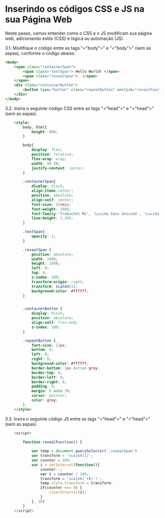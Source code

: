 # Inserindo os códigos CSS e JS na sua Página Web

Neste passo, vamos entender como o CSS e o JS modificam sua página web, adicionando estilo (CSS) e lógica ou automação (JS).

3.1. Modifique o código entre as tags "<"body">" e "<\"body">" (sem as aspas), conforme o código abaixo.

```html
<body>
    <span class="containerSpan"> 
        <span class="textSpan"> Hello World! </span>
        <span class="revealSpan">  </span>  
    </span>
    <div class="containerButton">
        <button type="button" class="repeatButton" onclick="revealFunction()"> repeat </button>
    </div>
</body>
```

3.2. Insira o seguinte código CSS entre as tags "<"head">" e "<\"head">" (sem as aspas).

```html
    <style>
        body, html{
            height: 98%;
        }

        body{
            display: flex;
            position: relative;
            flex-wrap: wrap;
            width: 98.5%;
            justify-content: center;
        }

        .containerSpan{
            display: block;
            align-items:center;
            position: absolute;
            align-self: center;
            font-size: 15vmin;
            font-weight: 1000;
            font-family:'Trebuchet MS', 'Lucida Sans Unicode', 'Lucida Grande', 'Lucida Sans', Arial, sans-serif;
            line-height: 1.205;
        }

        .textSpan{
            opacity: 1;
        }

        .revealSpan {
            position: absolute;
            width: 100%;
            height: 100%;
            left: 0;
            top: 0;
            z-index: 100;
            transform-origin: right;
            transform: scaleX(1);
            background-color: #ffffff;
        }


        .containerButton {
            display: block;
            position: absolute;
            align-self: flex-end;
            z-index: 100;
        }

        .repeatButton {
            font-size: 12px;
            bottom: 0;
            left: 0;
            right: 0;
            background-color: #ffffff;
            border-bottom: 1px dotted grey;
            border-top: 0;
            border-left: 0;
            border-right: 0;
            padding: 0;
            margin: 0 auto 2%;
            cursor: pointer;
            color: grey;
        }
    </style>
```

3.3. Insira o seguinte código JS entre as tags "<"head">" e "<\"head">" (sem as aspas).

```js
    <script>
    
        function revealFunction() {

            var temp = document.querySelector('.revealSpan')
            var transform = 'scaleX(1)';
            var counter = 100;
            var i = setInterval(function(){
                counter--;
                var t = counter / 100;
                transform = 'scaleX('+t+')';
                temp.style.transform = transform;
                if(counter === 0) {
                    clearInterval(i);
                }
            }, 20)
        }
    </script>
```

</head>

</html>
</pre>